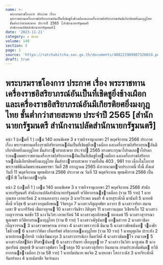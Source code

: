 ```yaml
---
name: >-
  พระบรมราชโองการ ประกาศ เรื่อง
  พระราชทานเครื่องราชอิสริยาภรณ์อันเป็นที่เชิดชูยิ่งช้างเผือกและเครื่องราชอิสริยาภรณ์อันมีเกียรติยศยิ่งมงกุฎไทย
  ชั้นต่ำกว่าสายสะพาย ประจำปี 2565 [สำนักนายกรัฐมนตรี
  สำนักงานปลัดสำนักนายกรัฐมนตรี]
date: '2023-11-21'
category: ข พิเศษ
volume: 140
section: 3
page: 1
source: 'https://ratchakitcha.soc.go.th/documents/488221989807326024.pdf'
draft: true
---
```


# พระบรมราชโองการ ประกาศ เรื่อง พระราชทานเครื่องราชอิสริยาภรณ์อันเป็นที่เชิดชูยิ่งช้างเผือกและเครื่องราชอิสริยาภรณ์อันมีเกียรติยศยิ่งมงกุฎไทย ชั้นต่ำกว่าสายสะพาย ประจำปี 2565 [สำนักนายกรัฐมนตรี สำนักงานปลัดสำนักนายกรัฐมนตรี]

หน้า 1 (เลมที่ 1 ) เลม 140 ตอนพิเศษ 3 ข ราชกิจจานุเบกษา 21 พฤศจิกายน 2566 ประกาศ เรื่อง พระราชทานเครื่องราชอิสริยาภรณอันเป็นที่เชิดชูยิ่งชางเผือก และเครื่องราชอิสริยาภรณอันมีเกียรติยศยิ่งมงกุฎไทย ชั้นต่ํากวาสายสะพาย ประจําป 2565 ทรงพระกรุณาโปรดเกลาโปรดกระหมอมพระราชทานเครื่องราชอิสริยาภรณอันเป็นที่เชิดชูยิ่งชางเผือก และเครื่องราชอิสริยาภรณอันมีเกียรติยศยิ่งมงกุฎไทย ชั้นต่ํากวาสายสะพาย รวมทั้งสิ้น 403 , 981 ราย เนื่องในโอกาสพระราชพิธีเฉลิมพระชนมพรรษา วันที่ 28 กรกฎาคม 2565 ดังรายนามทายประกาศนี้ ทั้งนี้ ตั้งแต่วันที่ 11 พฤศจิกายน พุทธศักราช 2566 ประกาศ ณ วันที่ 13 พฤศจิกายน พุทธศักราช 2566 เป็นปที่ 8 ในรัชกาลปจจุบัน

หน้า 2 (เลมที่ 1 ) เลม 140 ตอนพิเศษ 3 ข ราชกิจจานุเบกษา 21 พฤศจิกายน 2566 สํานักนายกรัฐมนตรี สํานักงานปลัดสํานักนายกรัฐมนตรี ทวีติยาภรณชางเผือก (รวม 15 ราย) 1 นายกุณฑล เลาหะรัตน์ 2 นายฉลองกรุง ภคกุล 3 นายวีระพล มนตรี 4 นายสุระศักดิ์ มานันที 5 นายอธิศักดิ์ ทวีสุข 6 นางสาวกฤตลักษณ วิจิตรกูล 7 นางสาวกัญญาพัชร นรากร 8 นางสาวจริยา สมานเดชา 9 นางจรีรัตน์ เข็มกาญจน 10 นางสาวจันธิรา กิติบุตร 11 นางสาวนฤมล วิเชียรเกื้อ 12 นางสาวเบญจวรรณ พลชัย 13 นางวันวิสา เลาหะรัตน์ 14 นางสาวศุภลักษณ ทองเดช 15 นางสาวสุวรรณา พูลเพชร ทวีติยาภรณมงกุฎไทย (รวม 6 ราย) 1 นางสาวณัฐนันท แกนสวาท 2 นางสาวธิดา เบ็ญจวรรณ 3 นางสาวพรพรรณ การนา 4 นางสาวพราวระพี มีนาม 5 นางสาวพัทธนันท วองธีรโชติวงษ 6 นางสาววิทิตา เย็นทรัพย์ ตริตาภรณมงกุฎไทย (รวม 10 ราย) 1 นายบุญเกิด ปะระทัง 2 นายปกรณเกียรติ วาณิชวัฒนากุล 3 นางสาวกรรณิกา ยิ้มสวัสดิ์ 4 นางสาวพิมพใจ งามวงษ 5 นางสาวภัสสชิสา ธีริศรนันท 6 นางสาววรินทร เชื้อบุญชวย 7 นางสาววันวิสา นาสูงชน 8 นางสุดารัตน์ สุขสุทธิ 9 นางสาวสุพัตรา โควสกุล 10 นางสาวสุภัทรา อินทมาน กรมประชาสัมพันธ ทวีติยาภรณชางเผือก (รวม 58 ราย) 1 นายกัมปนาท พอจิต 2 นายเกชา โสภาวะนัส 3 นายจีระศักดิ์ จันทร์ทอง 4 นายฉัตรชัย จิตจํานอง
